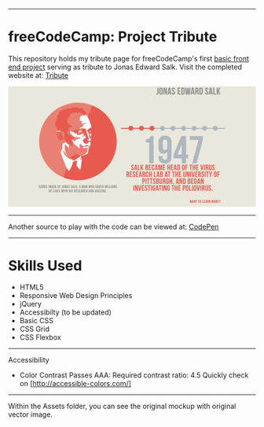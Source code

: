 ***
# freeCodeCamp: Project Tribute

This repository holds my tribute page for freeCodeCamp's first [basic front end project](https://www.freecodecamp.org/) serving as tribute to Jonas Edward Salk.
Visit the completed website at: [Tribute](https://goo.gl/BpTf8i)

[<img src="https://github.com/wonntann/tribute/blob/master/images/screenshot.JPG">](https://goo.gl/BpTf8i)


***
Another source to play with the code can be viewed at: [CodePen](https://goo.gl/6pcDje)

***
# Skills Used
* HTML5
* Responsive Web Design Principles
* jQuery
* Accessibilty (to be updated)
* Basic CSS
* CSS Grid
* CSS Flexbox

***
Accessibility
* Color Contrast Passes AAA: Required contrast ratio: 4.5
Quickly check on [http://accessible-colors.com/]

***
Within the Assets folder, you can see the original mockup with original vector image.
